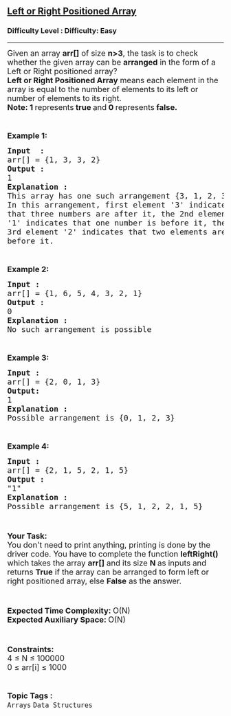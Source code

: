<h2><a href="https://www.geeksforgeeks.org/problems/left-or-right-positioned-array5757/1?itm_source=geeksforgeeks&itm_medium=article&itm_campaign=practice_card">Left or Right Positioned Array</a></h2><h3>Difficulty Level : Difficulty: Easy</h3><hr><div class="problems_problem_content__Xm_eO"><p><span style="font-size:18px">Given an array <strong>arr[]</strong> of size <strong>n&gt;3</strong>, the task is to check whether the given array can be <strong>arranged</strong> in the form of a Left or Right positioned array?<br>
<strong>Left or Right Positioned Array</strong> means each element in the array is equal to the number of elements to its left or number of elements to its right.</span><br>
<span style="font-size:18px"><strong>Note: 1 </strong>represents<strong> true </strong>and<strong> 0 </strong>represents<strong> false.</strong></span></p>

<p>&nbsp;</p>

<p><span style="font-size:18px"><strong>Example 1:</strong></span></p>

<pre><span style="font-size:18px"><strong>Input  : </strong>
arr[] = {1, 3, 3, 2}
<strong>Output : </strong>
1
<strong>Explanation :</strong>
This array has one such arrangement {3, 1, 2, 3}.
In this arrangement, first element '3' indicates
that three numbers are after it, the 2nd element
'1' indicates that one number is before it, the
3rd element '2' indicates that two elements are
before it.</span></pre>

<p>&nbsp;</p>

<p><span style="font-size:18px"><strong>Example 2:</strong></span></p>

<pre><span style="font-size:18px"><strong>Input : </strong>
arr[] = {1, 6, 5, 4, 3, 2, 1}
<strong>Output :</strong>
0
<strong>Explanation :
</strong>No such arrangement is possible</span></pre>

<p>&nbsp;</p>

<p><span style="font-size:18px"><strong>Example 3:</strong></span></p>

<pre><span style="font-size:18px"><strong>Input : </strong>
arr[] = {2, 0, 1, 3}
<strong>Output: </strong>
1
<strong>Explanation :</strong>
Possible arrangement is {0, 1, 2, 3}</span></pre>

<p>&nbsp;</p>

<p><span style="font-size:18px"><strong>Example 4:</strong></span></p>

<pre><span style="font-size:18px"><strong>Input : </strong>
arr[] = {2, 1, 5, 2, 1, 5}
<strong>Output : </strong>
"1"
<strong>Explanation :</strong>
Possible arrangement is {5, 1, 2, 2, 1, 5}</span>
</pre>

<p><br>
<br>
<span style="font-size:18px"><strong>Your Task:</strong><br>
You don't need to print anything, printing is done by the driver code. You have to complete the function <strong>leftRight()</strong> which takes the array <strong>arr[]</strong> and its size <strong>N</strong><strong> </strong>as inputs and returns <strong>True</strong> if the array can be arranged to form left or right positioned array, else <strong>False</strong> as the answer.</span><br>
&nbsp;</p>

<p><br>
<span style="font-size:18px"><strong>Expected Time Complexity: </strong>O(N)<br>
<strong>Expected Auxiliary Space: </strong>O(N)</span></p>

<p><br>
<br>
<span style="font-size:18px"><strong>Constraints:</strong><br>
4 ≤ N ≤ 100000<br>
0 ≤ arr[i] ≤ 1000</span></p>
</div><br><p><span style=font-size:18px><strong>Topic Tags : </strong><br><code>Arrays</code>&nbsp;<code>Data Structures</code>&nbsp;
